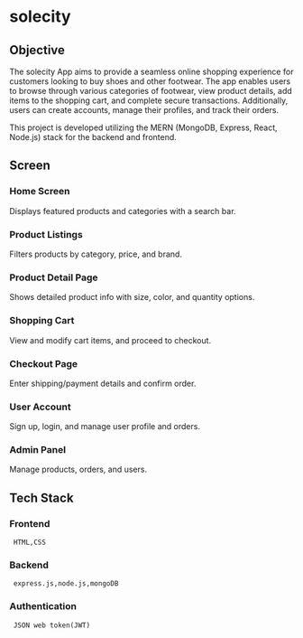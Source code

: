 # solecity

## Objective

The solecity App aims to provide a seamless online shopping experience for customers looking to buy shoes and other footwear. The app enables users to browse through various categories of footwear, view product details, add items to the shopping cart, and complete secure transactions. Additionally, users can create accounts, manage their profiles, and track their orders.

This project is developed utilizing the MERN (MongoDB, Express, React, Node.js) stack for the backend and frontend.

## Screen

### Home Screen

Displays featured products and categories with a search bar.
### Product Listings

Filters products by category, price, and brand.
### Product Detail Page

Shows detailed product info with size, color, and quantity options.
### Shopping Cart

View and modify cart items, and proceed to checkout.
### Checkout Page

Enter shipping/payment details and confirm order.
### User Account

Sign up, login, and manage user profile and orders.
### Admin Panel
Manage products, orders, and users.

## Tech Stack
### Frontend
     HTML,CSS
### Backend
     express.js,node.js,mongoDB
### Authentication
     JSON web token(JWT)